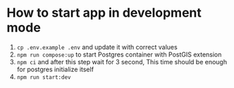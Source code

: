 # How to start app in development mode

1. `cp .env.example .env` and update it with correct values
2. `npm run compose:up` to start Postgres container with PostGIS extension
3. `npm ci` and after this step wait for 3 second, This time should be enough for postgres initialize itself
4. `npm run start:dev`
